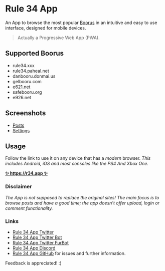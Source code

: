 # Rule 34 App

An App to browse the most popular [Boorus](https://en.wiktionary.org/wiki/booru) in an intuitive and easy to use interface, designed for mobile devices.

> Actually a Progressive Web App (PWA).

## Supported Boorus

- rule34.xxx
- rule34.paheal.net
- danbooru.donmai.us
- gelbooru.com
- e621.net
- safebooru.org
- e926.net

## Screenshots

- [Posts](https://imgur.com/a/BVTltcR)
- [Settings](https://imgur.com/a/GtJ7S0i)

## Usage

Follow the link to use it on any device that has a _modern_ browser.
_This includes Android, iOS and most consoles like the PS4 And Xbox One._

**[✨ https://r34.app ✨](https://r34.app/?utm_source=Reddit&utm_medium=Post)**

### Disclaimer

_The App is not supposed to replace the original sites! The main focus is to browse posts and have a good time; the app doesn’t offer upload, login or comment functionality._

### Links

- [Rule 34 App Twitter](https://redirect.r34.app/twitter)
- [Rule 34 App Twitter Bot](https://redirect.r34.app/twitter/bot)
- [Rule 34 App Twitter FurBot](https://redirect.r34.app/twitter/furbot)
- [Rule 34 App Discord](https://redirect.r34.app/discord)
- [Rule 34 App GitHub](https://redirect.r34.app/github) for issues and further information.

Feedback is appreciated! :)
